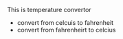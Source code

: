 This is temperature convertor
- convert from celcuis to fahrenheit
- convert from fahrenheirt to celcius
